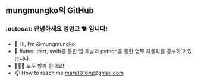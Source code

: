 ## mungmungko의 GitHub
### :octocat: 안녕하세요 멍멍코 :dog2: 입니다!
- 👋 Hi, I’m @mungmungko
- 👀 flutter, dart, swift를 통한 앱 개발과 python을 통한 업무 자동화를 공부하고 있습니다.
- 🧑‍🤝‍🧑 모두 함께 힘내요!
- 📫 How to reach me maru1016ru@gmail.com

